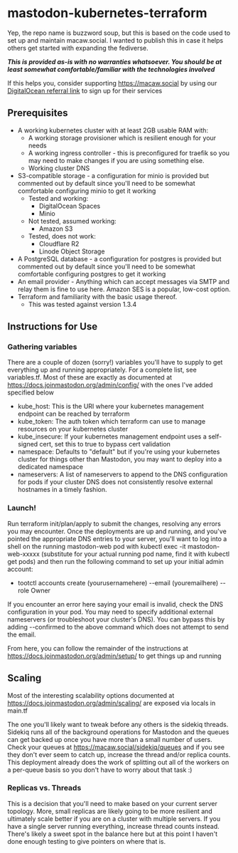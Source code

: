 # mastodon-kubernetes-terraform

Yep, the repo name is buzzword soup, but this is based on the code used to set up and maintain macaw.social.  I wanted to publish this in case it helps others get started with expanding the fediverse.

***This is provided as-is with no warranties whatsoever.  You should be at least somewhat comfortable/familiar with the technologies involved***

If this helps you, consider supporting https://macaw.social by using our [DigitalOcean referral link](https://m.do.co/c/4c16aca034d2) to sign up for their services

## Prerequisites

- A working kubernetes cluster with at least 2GB usable RAM with:
  - A working storage provisioner which is resilient enough for your needs
  - A working ingress controller - this is preconfigured for traefik so you may need to make changes if you are using something else.
  - Working cluster DNS
- S3-compatible storage - a configuration for minio is provided but commented out by default since you'll need to be somewhat comfortable configuring minio to get it working
  - Tested and working:
    - DigitalOcean Spaces
    - Minio
  - Not tested, assumed working:
    - Amazon S3
  - Tested, does not work:
    - Cloudflare R2
    - Linode Object Storage
- A PostgreSQL database - a configuration for postgres is provided but commented out by default since you'll need to be somewhat comfortable configuring postgres to get it working
- An email provider - Anything which can accept messages via SMTP and relay them is fine to use here.  Amazon SES is a popular, low-cost option.
- Terraform and familiarity with the basic usage thereof.
  - This was tested against version 1.3.4

## Instructions for Use

### Gathering variables

There are a couple of dozen (sorry!) variables you'll have to supply to get everything up and running appropriately. For a complete list, see variables.tf.  Most of these are exactly as documented at https://docs.joinmastodon.org/admin/config/ with the ones I've added specified below

- kube_host: This is the URI where your kubernetes management endpoint can be reached by terraform
- kube_token: The auth token which terraform can use to manage resources on your kubernetes cluster
- kube_insecure: If your kubernetes management endpoint uses a self-signed cert, set this to true to bypass cert validation
- namespace: Defaults to "default" but if you're using your kubernetes cluster for things other than Mastodon, you may want to deploy into a dedicated namespace
- nameservers: A list of nameservers to append to the DNS configuration for pods if your cluster DNS does not consistently resolve external hostnames in a timely fashion.

### Launch!

Run terraform init/plan/apply to submit the changes, resolving any errors you may encounter. Once the deployments are up and running, and you've pointed the appropriate DNS entries to your server, you'll want to log into a shell on the running mastodon-web pod with kubectl exec -it mastodon-web-xxxxx (substitute for your actual running pod name, find it with kubectl get pods) and then run the following command to set up your initial admin account:
- tootctl accounts create (yourusernamehere) --email (youremailhere) --role Owner

If you encounter an error here saying your email is invalid, check the DNS configuration in your pod.  You may need to specify additional external nameservers (or troubleshoot your cluster's DNS).  You can bypass this by adding --confirmed to the above command which does not attempt to send the email.

From here, you can follow the remainder of the instructions at https://docs.joinmastodon.org/admin/setup/ to get things up and running

## Scaling

Most of the interesting scalability options documented at https://docs.joinmastodon.org/admin/scaling/ are exposed via locals in main.tf

The one you'll likely want to tweak before any others is the sidekiq threads. Sidekiq runs all of the background operations for Mastodon and the queues can get backed up once you have more than a small number of users.  Check your queues at https://macaw.social/sidekiq/queues and if you see they don't ever seem to catch up, increase the thread and/or replica counts.  This deployment already does the work of splitting out all of the workers on a per-queue basis so you don't have to worry about that task :)

### Replicas vs. Threads

This is a decision that you'll need to make based on your current server topology. More, small replicas are likely going to be more resilient and ultimately scale better if you are on a cluster with multiple servers.  If you have a single server running everything, increase thread counts instead.  There's likely a sweet spot in the balance here but at this point I haven't done enough testing to give pointers on where that is.

